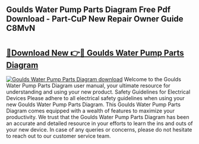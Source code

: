 ## Goulds Water Pump Parts Diagram Free Pdf Download - Part-CuP New Repair Owner Guide C8MvN

# <h2><a href="http://dfhihv.blite.top/?on=Goulds+Water+Pump+Parts+Diagram">🔗Download New 👉🔴 Goulds Water Pump Parts Diagram</a></h2>

[![Goulds Water Pump Parts Diagram download](https://i.imgur.com/lujVjoI.png)](http://dfhihv.blite.top/?on=Goulds+Water+Pump+Parts+Diagram)
Welcome to the Goulds Water Pump Parts Diagram user manual, your ultimate resource for understanding and using your new product. Safety Guidelines for Electrical Devices Please adhere to all electrical safety guidelines when using your new Goulds Water Pump Parts Diagram. This Goulds Water Pump Parts Diagram comes equipped with a wealth of features to maximize your productivity. We trust that the Goulds Water Pump Parts Diagram has been an accurate and detailed resource in your efforts to learn the ins and outs of your new device. In case of any queries or concerns, please do not hesitate to reach out to our customer service team.
